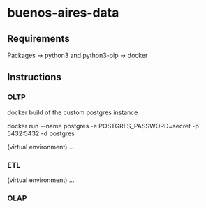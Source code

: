 # buenos-aires-data

## Requirements

Packages
 -> python3 and python3-pip
 -> docker

## Instructions

### OLTP
docker build of the custom postgres instance

docker run --name postgres -e POSTGRES_PASSWORD=secret -p 5432:5432 -d postgres

(virtual environment) 
...

### ETL

(virtual environment)
...

### OLAP